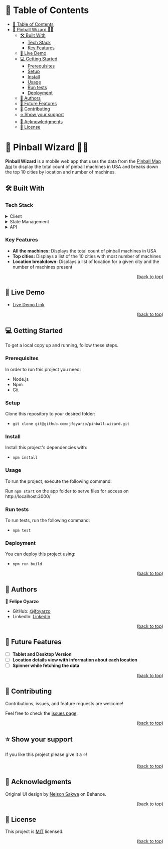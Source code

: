 <a name="readme-top"></a>

<!-- TABLE OF CONTENTS -->

# 📗 Table of Contents

- [📗 Table of Contents](#-table-of-contents)
- [📖 Pinball Wizard 🧙‍♂️ ](#-pinball-wizard-️-)
  - [🛠 Built With ](#-built-with-)
    - [Tech Stack ](#tech-stack-)
    - [Key Features ](#key-features-)
  - [🚀 Live Demo ](#-live-demo-)
  - [💻 Getting Started ](#-getting-started-)
    - [Prerequisites](#prerequisites)
    - [Setup](#setup)
    - [Install](#install)
    - [Usage](#usage)
    - [Run tests](#run-tests)
    - [Deployment](#deployment)
  - [👥 Authors ](#-authors-)
  - [🔭 Future Features ](#-future-features-)
  - [🤝 Contributing ](#-contributing-)
  - [⭐️ Show your support ](#️-show-your-support-)
  - [🙏 Acknowledgments ](#-acknowledgments-)
  - [📝 License ](#-license-)

<!-- PROJECT DESCRIPTION -->

# 📖 Pinball Wizard 🧙‍♂️ <a name="about-project"></a>

**Pinball Wizard** is a mobile web app that uses the data from the [Pinball Map Api](https://pinballmap.com/api/v1/docs) to display the total count of pinball machines in USA and breaks down the top 10 cities by location and number of machines.

## 🛠 Built With <a name="built-with"></a>

### Tech Stack <a name="tech-stack"></a>


<details>
  <summary>Client</summary>
  <ul>
    <li><a href="https://reactjs.org/">React.js</a></li>
    <li><a href="https://getbootstrap.com/">Bootstrap</a></li>
    <li><a href="https://react-bootstrap.github.io/">React-Bootstrap</a></li>
  </ul>
</details>

<details>
  <summary>State Management</summary>
  <ul>
    <li><a href="https://redux-toolkit.js.org/">Redux Toolkit</a></li>
  </ul>
</details>

<details>
  <summary>API</summary>
  <ul>
    <li><a href="https://pinballmap.com/api/v1/docs">Pinball Map API</a></li>
  </ul>
</details>

<!-- Features -->

### Key Features <a name="key-features"></a>


- **All the machines:** Displays the total count of pinball machines in USA
- **Top cities:** Displays a list of the 10 cities with most number of machines
- **Location breakdown:** Displays a list of location for a given city and the number of machines present

<p align="right">(<a href="#readme-top">back to top</a>)</p>

<!-- LIVE DEMO -->

## 🚀 Live Demo <a name="live-demo"></a>

- [Live Demo Link](https://pinball-wizard.netlify.app/)

<p align="right">(<a href="#readme-top">back to top</a>)</p>

<!-- GETTING STARTED -->

## 💻 Getting Started <a name="getting-started"></a>


To get a local copy up and running, follow these steps.

### Prerequisites

In order to run this project you need:

- Node.js
- Npm
- Git

### Setup

Clone this repository to your desired folder:

- `git clone git@github.com:jfoyarzo/pinball-wizard.git`


### Install

Install this project's dependencies with:

- `npm install`

### Usage

To run the project, execute the following command:

Run `npm start` on the app folder to serve files for access on http://localhost:3000/

### Run tests

To run tests, run the following command:

- `npm test`

### Deployment

You can deploy this project using:

- `npm run build`

<p align="right">(<a href="#readme-top">back to top</a>)</p>

<!-- AUTHORS -->

## 👥 Authors <a name="authors"></a>

👤 **Felipe Oyarzo**

- GitHub: [@jfoyarzo](https://github.com/jfoyarzo)
- LinkedIn: [LinkedIn](https://www.linkedin.com/in/jorge-felipe-oyarzo-contreras-647118247/)

<p align="right">(<a href="#readme-top">back to top</a>)</p>

<!-- FUTURE FEATURES -->

## 🔭 Future Features <a name="future-features"></a>

- [ ] **Tablet and Desktop Version**
- [ ] **Location details view with information about each location**
- [ ] **Spinner while fetching the data**

<p align="right">(<a href="#readme-top">back to top</a>)</p>

<!-- CONTRIBUTING -->

## 🤝 Contributing <a name="contributing"></a>

Contributions, issues, and feature requests are welcome!

Feel free to check the [issues page](https://github.com/jfoyarzo/pinball-wizard/issues/).

<p align="right">(<a href="#readme-top">back to top</a>)</p>

<!-- SUPPORT -->

## ⭐️ Show your support <a name="support"></a>


If you like this project please give it a ⭐!

<p align="right">(<a href="#readme-top">back to top</a>)</p>

<!-- ACKNOWLEDGEMENTS -->

## 🙏 Acknowledgments <a name="acknowledgements"></a>

Original UI design by [Nelson Sakwa](https://www.behance.net/sakwadesignstudio) on Behance.

<p align="right">(<a href="#readme-top">back to top</a>)</p>

<!-- LICENSE -->

## 📝 License <a name="license"></a>

This project is [MIT](./LICENSE) licensed.


<p align="right">(<a href="#readme-top">back to top</a>)</p>
